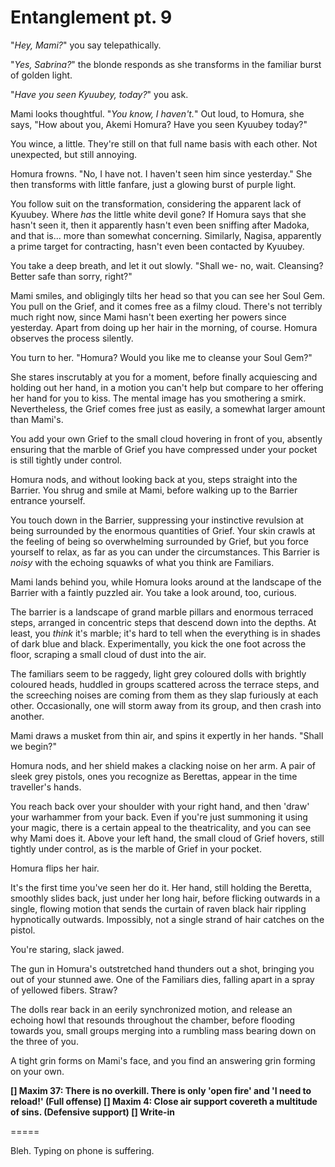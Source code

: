 # Entanglement pt. 9

"*Hey, Mami?*" you say telepathically.

"*Yes, Sabrina?*" the blonde responds as she transforms in the familiar burst of golden light.

"*Have you seen Kyuubey, today?*" you ask.

Mami looks thoughtful. "*You know, I haven't.*" Out loud, to Homura, she says, "How about you, Akemi Homura? Have you seen Kyuubey today?"

You wince, a little. They're still on that full name basis with each other. Not unexpected, but still annoying.

Homura frowns. "No, I have not. I haven't seen him since yesterday." She then transforms with little fanfare, just a glowing burst of purple light.

You follow suit on the transformation, considering the apparent lack of Kyuubey. Where *has* the little white devil gone? If Homura says that she hasn't seen it, then it apparently hasn't even been sniffing after Madoka, and that is... more than somewhat concerning. Similarly, Nagisa, apparently a prime target for contracting, hasn't even been contacted by Kyuubey.

You take a deep breath, and let it out slowly. "Shall we- no, wait. Cleansing? Better safe than sorry, right?"

Mami smiles, and obligingly tilts her head so that you can see her Soul Gem. You pull on the Grief, and it comes free as a filmy cloud. There's not terribly much right now, since Mami hasn't been exerting her powers since yesterday. Apart from doing up her hair in the morning, of course. Homura observes the process silently.

You turn to her. "Homura? Would you like me to cleanse your Soul Gem?"

She stares inscrutably at you for a moment, before finally acquiescing and holding out her hand, in a motion you can't help but compare to her offering her hand for you to kiss. The mental image has you smothering a smirk. Nevertheless, the Grief comes free just as easily, a somewhat larger amount than Mami's.

You add your own Grief to the small cloud hovering in front of you, absently ensuring that the marble of Grief you have compressed under your pocket is still tightly under control.

Homura nods, and without looking back at you, steps straight into the Barrier. You shrug and smile at Mami, before walking up to the Barrier entrance yourself.

You touch down in the Barrier, suppressing your instinctive revulsion at being surrounded by the enormous quantities of Grief. Your skin crawls at the feeling of being so overwhelming surrounded by Grief, but you force yourself to relax, as far as you can under the circumstances. This Barrier is *noisy* with the echoing squawks of what you think are Familiars.

Mami lands behind you, while Homura looks around at the landscape of the Barrier with a faintly puzzled air. You take a look around, too, curious.

The barrier is a landscape of grand marble pillars and enormous terraced steps, arranged in concentric steps that descend down into the depths. At least, you *think* it's marble; it's hard to tell when the everything is in shades of dark blue and black. Experimentally, you kick the one foot across the floor, scraping a small cloud of dust into the air.

The familiars seem to be raggedy, light grey coloured dolls with brightly coloured heads, huddled in groups scattered across the terrace steps, and the screeching noises are coming from them as they slap furiously at each other. Occasionally, one will storm away from its group, and then crash into another.

Mami draws a musket from thin air, and spins it expertly in her hands. "Shall we begin?"

Homura nods, and her shield makes a clacking noise on her arm. A pair of sleek grey pistols, ones you recognize as Berettas, appear in the time traveller's hands.

You reach back over your shoulder with your right hand, and then 'draw' your warhammer from your back. Even if you're just summoning it using your magic, there is a certain appeal to the theatricality, and you can see why Mami does it. Above your left hand, the small cloud of Grief hovers, still tightly under control, as is the marble of Grief in your pocket.

Homura flips her hair.

It's the first time you've seen her do it. Her hand, still holding the Beretta, smoothly slides back, just under her long hair, before flicking outwards in a single, flowing motion that sends the curtain of raven black hair rippling hypnotically outwards. Impossibly, not a single strand of hair catches on the pistol.

You're staring, slack jawed.

The gun in Homura's outstretched hand thunders out a shot, bringing you out of your stunned awe. One of the Familiars dies, falling apart in a spray of yellowed fibers. Straw?

The dolls rear back in an eerily synchronized motion, and release an echoing howl that resounds throughout the chamber, before flooding towards you, small groups merging into a rumbling mass bearing down on the three of you.

A tight grin forms on Mami's face, and you find an answering grin forming on your own.

**\[] Maxim 37: There is no overkill. There is only 'open fire' and 'I need to reload!' (Full offense)
\[] Maxim 4: Close air support covereth a multitude of sins. (Defensive support)
\[] Write-in**

\=====​

Bleh. Typing on phone is suffering.
